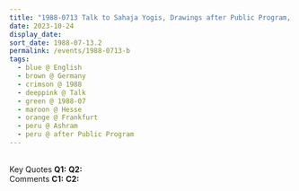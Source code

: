 ```yaml
---
title: "1988-0713 Talk to Sahaja Yogis, Drawings after Public Program, Āśhram, Frankfurt, Hesse, Germany"
date: 2023-10-24
display_date: 
sort_date: 1988-07-13.2
permalink: /events/1988-0713-b
tags:
  - blue @ English
  - brown @ Germany
  - crimson @ 1988
  - deeppink @ Talk
  - green @ 1988-07
  - maroon @ Hesse
  - orange @ Frankfurt
  - peru @ Ashram
  - peru @ after Public Program
---
```


<br>

<wave-list>
  <list-title color="DarkSeaGreen" width="55">Key Quotes</list-title>
  <list-item color="BlanchedAlmond" width="280"><b>Q1:</b> <i></i></list-item>
  <list-item color="Lavender" width="280"><b>Q2:</b> <i></i></list-item>
</wave-list>

<br>

<wave-list>
  <list-title color="DarkSeaGreen" width="55">Comments</list-title>
  <list-item color="BlanchedAlmond" width="280"><b>C1:</b> <i></i></list-item>
  <list-item color="Lavender" width="280"><b>C2:</b> <i></i></list-item>
</wave-list>